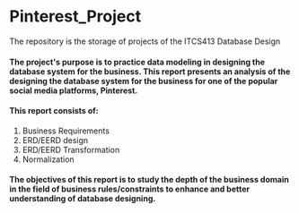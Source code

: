 # Pinterest_Project
The repository is the storage of projects of the ITCS413 Database Design

#### The project's purpose is to practice data modeling in designing the database system for the business. This report presents an analysis of the designing the database system for the business for one of the popular social media platforms, Pinterest.

#### This report consists of:
1) Business Requirements
2) ERD/EERD design
3) ERD/EERD Transformation
4) Normalization

#### The objectives of this report is to study the depth of the business domain in the field of business rules/constraints to enhance and better understanding of database designing.
